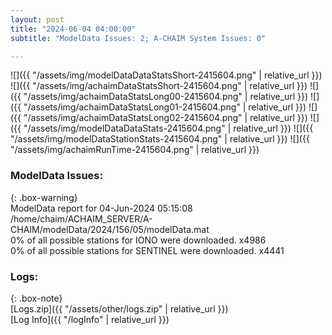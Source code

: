 ```yaml
---
layout: post
title: "2024-06-04 04:00:00"
subtitle: "ModelData Issues: 2; A-CHAIM System Issues: 0"

---
```


![]({{ "/assets/img/modelDataDataStatsShort-2415604.png" | relative_url }})
![]({{ "/assets/img/achaimDataStatsShort-2415604.png" | relative_url }})
![]({{ "/assets/img/achaimDataStatsLong00-2415604.png" | relative_url }})
![]({{ "/assets/img/achaimDataStatsLong01-2415604.png" | relative_url }})
![]({{ "/assets/img/achaimDataStatsLong02-2415604.png" | relative_url }})
![]({{ "/assets/img/modelDataDataStats-2415604.png" | relative_url }})
![]({{ "/assets/img/modelDataStationStats-2415604.png" | relative_url }})
![]({{ "/assets/img/achaimRunTime-2415604.png" | relative_url }})


### ModelData Issues:  
  
{: .box-warning}  
 ModelData report for 04-Jun-2024 05:15:08   
 /home/chaim/ACHAIM_SERVER/A-CHAIM/modelData/2024/156/05/modelData.mat   
 0% of all possible stations for IONO were downloaded. x4986   
 0% of all possible stations for SENTINEL were downloaded. x4441   
  


### Logs:  
  
{: .box-note}  
[Logs.zip]({{ "/assets/other/logs.zip" | relative_url }})  
[Log Info]({{ "/logInfo" | relative_url }})  
